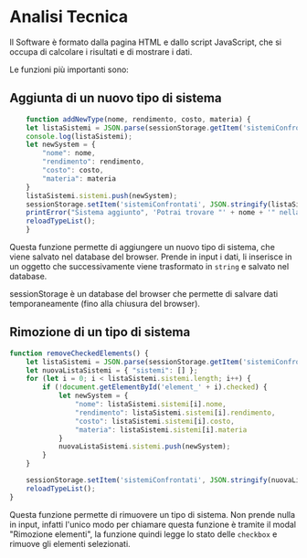 # Analisi Tecnica

Il Software è formato dalla pagina HTML e dallo script JavaScript, che si occupa di calcolare i risultati e di mostrare i dati.

Le funzioni più importanti sono:
## Aggiunta di un nuovo tipo di sistema
```javascript
    function addNewType(nome, rendimento, costo, materia) {
    let listaSistemi = JSON.parse(sessionStorage.getItem('sistemiConfrontati'));
    console.log(listaSistemi);
    let newSystem = {
        "nome": nome,
        "rendimento": rendimento,
        "costo": costo,
        "materia": materia
    }
    listaSistemi.sistemi.push(newSystem);
    sessionStorage.setItem('sistemiConfrontati', JSON.stringify(listaSistemi));
    printError("Sistema aggiunto", 'Potrai trovare "' + nome + '" nella lista dei sistemi confrontati');
    reloadTypeList();
    }
```

Questa funzione permette di aggiungere un nuovo tipo di sistema, che viene salvato nel database del browser. Prende in input i dati, li inserisce in un oggetto che successivamente viene trasformato in `string` e salvato nel database.

sessionStorage è un database del browser che permette di salvare dati temporaneamente (fino alla chiusura del browser).

## Rimozione di un tipo di sistema
```javascript
function removeCheckedElements() {
    let listaSistemi = JSON.parse(sessionStorage.getItem('sistemiConfrontati'));
    let nuovaListaSistemi = { "sistemi": [] };
    for (let i = 0; i < listaSistemi.sistemi.length; i++) {
        if (!document.getElementById('element_' + i).checked) {
            let newSystem = {
                "nome": listaSistemi.sistemi[i].nome,
                "rendimento": listaSistemi.sistemi[i].rendimento,
                "costo": listaSistemi.sistemi[i].costo,
                "materia": listaSistemi.sistemi[i].materia
            }
            nuovaListaSistemi.sistemi.push(newSystem);
        }
    }

    sessionStorage.setItem('sistemiConfrontati', JSON.stringify(nuovaListaSistemi));
    reloadTypeList();
}
```

Questa funzione permette di rimuovere un tipo di sistema. Non prende nulla in input, infatti l'unico modo per chiamare questa funzione è tramite il modal "Rimozione elementi", la funzione quindi legge lo stato delle `checkbox` e rimuove gli elementi selezionati.